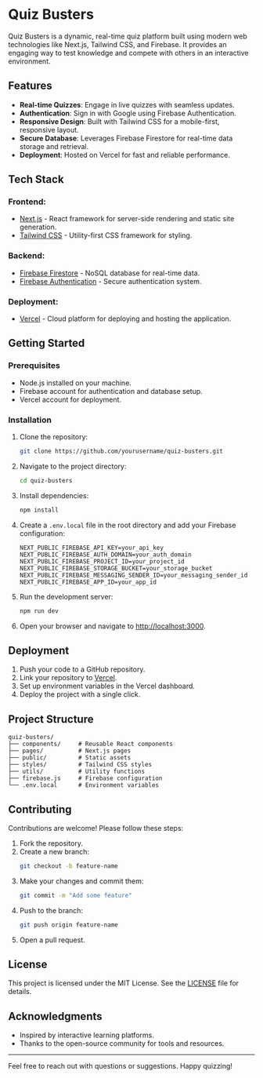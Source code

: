 # Quiz Busters

Quiz Busters is a dynamic, real-time quiz platform built using modern web technologies like Next.js, Tailwind CSS, and Firebase. It provides an engaging way to test knowledge and compete with others in an interactive environment.

## Features

- **Real-time Quizzes**: Engage in live quizzes with seamless updates.
- **Authentication**: Sign in with Google using Firebase Authentication.
- **Responsive Design**: Built with Tailwind CSS for a mobile-first, responsive layout.
- **Secure Database**: Leverages Firebase Firestore for real-time data storage and retrieval.
- **Deployment**: Hosted on Vercel for fast and reliable performance.

## Tech Stack

### Frontend:
- [Next.js](https://nextjs.org/) - React framework for server-side rendering and static site generation.
- [Tailwind CSS](https://tailwindcss.com/) - Utility-first CSS framework for styling.

### Backend:
- [Firebase Firestore](https://firebase.google.com/products/firestore) - NoSQL database for real-time data.
- [Firebase Authentication](https://firebase.google.com/products/auth) - Secure authentication system.

### Deployment:
- [Vercel](https://vercel.com/) - Cloud platform for deploying and hosting the application.

## Getting Started

### Prerequisites

- Node.js installed on your machine.
- Firebase account for authentication and database setup.
- Vercel account for deployment.

### Installation

1. Clone the repository:
   ```bash
   git clone https://github.com/yourusername/quiz-busters.git
   ```

2. Navigate to the project directory:
   ```bash
   cd quiz-busters
   ```

3. Install dependencies:
   ```bash
   npm install
   ```

4. Create a `.env.local` file in the root directory and add your Firebase configuration:
   ```env
   NEXT_PUBLIC_FIREBASE_API_KEY=your_api_key
   NEXT_PUBLIC_FIREBASE_AUTH_DOMAIN=your_auth_domain
   NEXT_PUBLIC_FIREBASE_PROJECT_ID=your_project_id
   NEXT_PUBLIC_FIREBASE_STORAGE_BUCKET=your_storage_bucket
   NEXT_PUBLIC_FIREBASE_MESSAGING_SENDER_ID=your_messaging_sender_id
   NEXT_PUBLIC_FIREBASE_APP_ID=your_app_id
   ```

5. Run the development server:
   ```bash
   npm run dev
   ```

6. Open your browser and navigate to [http://localhost:3000](http://localhost:3000).

## Deployment

1. Push your code to a GitHub repository.
2. Link your repository to [Vercel](https://vercel.com/).
3. Set up environment variables in the Vercel dashboard.
4. Deploy the project with a single click.

## Project Structure

```plaintext
quiz-busters/
├── components/     # Reusable React components
├── pages/          # Next.js pages
├── public/         # Static assets
├── styles/         # Tailwind CSS styles
├── utils/          # Utility functions
├── firebase.js     # Firebase configuration
└── .env.local      # Environment variables
```

## Contributing

Contributions are welcome! Please follow these steps:

1. Fork the repository.
2. Create a new branch:
   ```bash
   git checkout -b feature-name
   ```
3. Make your changes and commit them:
   ```bash
   git commit -m "Add some feature"
   ```
4. Push to the branch:
   ```bash
   git push origin feature-name
   ```
5. Open a pull request.

## License

This project is licensed under the MIT License. See the [LICENSE](LICENSE) file for details.

## Acknowledgments

- Inspired by interactive learning platforms.
- Thanks to the open-source community for tools and resources.

---

Feel free to reach out with questions or suggestions. Happy quizzing!

